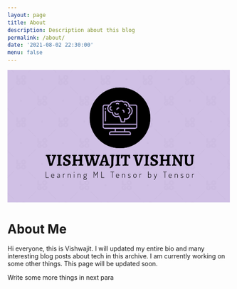 ```yaml
---
layout: page
title: About
description: Description about this blog
permalink: /about/
date: '2021-08-02 22:30:00'
menu: false
---
```


<img src="/images/github_vishwajit_logo.png" alt="vishwajit-vishnu logo" width="500">

# About Me
Hi everyone, this is Vishwajit.
I will updated my entire bio and many interesting blog posts about tech in this archive.
I am currently working on some other things.
This page will be updated soon.

Write some more things in next para